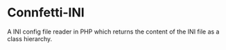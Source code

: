 # Connfetti-INI
A INI config file reader in PHP which returns the content of the INI file as a class hierarchy.
